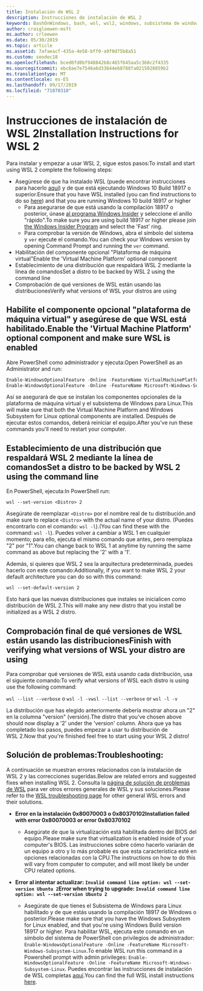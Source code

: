 ```yaml
---
title: Instalación de WSL 2
description: Instrucciones de instalación de WSL 2
keywords: BashOnWindows, bash, wsl, wsl2, windows, subsistema de windows para linux, subsistemawindows, ubuntu, debian, suse, windows 10, instalación
author: craigloewen-msft
ms.author: crloewen
ms.date: 05/30/2019
ms.topic: article
ms.assetid: 7afaeacf-435a-4e58-bff0-a9f0d75b8a51
ms.custom: seodec18
ms.openlocfilehash: bced0fd0bf948842b8c465f645aa5c368c2f4335
ms.sourcegitcommit: ebc6ae7e7546a6d33644e68788fa0215028859b2
ms.translationtype: MT
ms.contentlocale: es-ES
ms.lasthandoff: 09/17/2019
ms.locfileid: "71070310"
---
```

# <a name="installation-instructions-for-wsl-2"></a><span data-ttu-id="297b6-104">Instrucciones de instalación de WSL 2</span><span class="sxs-lookup"><span data-stu-id="297b6-104">Installation Instructions for WSL 2</span></span>

<span data-ttu-id="297b6-105">Para instalar y empezar a usar WSL 2, sigue estos pasos:</span><span class="sxs-lookup"><span data-stu-id="297b6-105">To install and start using WSL 2 complete the following steps:</span></span>

- <span data-ttu-id="297b6-106">Asegúrese de que ha instalado WSL (puede encontrar instrucciones para hacerlo [aquí](./install-win10.md)) y de que está ejecutando Windows 10 Build 18917 o superior.</span><span class="sxs-lookup"><span data-stu-id="297b6-106">Ensure that you have WSL installed (you can find instructions to do so [here](./install-win10.md)) and that you are running Windows 10 build 18917 or higher</span></span>
   - <span data-ttu-id="297b6-107">Para asegurarse de que está usando la compilación 18917 o posterior, únase [al programa Windows Insider](https://insider.windows.com/en-us/) y seleccione el anillo "rápido".</span><span class="sxs-lookup"><span data-stu-id="297b6-107">To make sure you are using build 18917 or higher please join [the Windows Insider Program](https://insider.windows.com/en-us/) and select the 'Fast' ring.</span></span> 
   - <span data-ttu-id="297b6-108">Para comprobar la versión de Windows, abra el símbolo del sistema y `ver` ejecute el comando.</span><span class="sxs-lookup"><span data-stu-id="297b6-108">You can check your Windows version by opening Command Prompt and running the `ver` command.</span></span>
- <span data-ttu-id="297b6-109">Habilitación del componente opcional "Plataforma de máquina virtual"</span><span class="sxs-lookup"><span data-stu-id="297b6-109">Enable the 'Virtual Machine Platform' optional component</span></span>
- <span data-ttu-id="297b6-110">Establecimiento de una distribución que respaldará WSL 2 mediante la línea de comandos</span><span class="sxs-lookup"><span data-stu-id="297b6-110">Set a distro to be backed by WSL 2 using the command line</span></span>
- <span data-ttu-id="297b6-111">Comprobación de qué versiones de WSL están usando las distribuciones</span><span class="sxs-lookup"><span data-stu-id="297b6-111">Verify what versions of WSL your distros are using</span></span>

## <a name="enable-the-virtual-machine-platform-optional-component-and-make-sure-wsl-is-enabled"></a><span data-ttu-id="297b6-112">Habilite el componente opcional "plataforma de máquina virtual" y asegúrese de que WSL está habilitado.</span><span class="sxs-lookup"><span data-stu-id="297b6-112">Enable the 'Virtual Machine Platform' optional component and make sure WSL is enabled</span></span>

<span data-ttu-id="297b6-113">Abre PowerShell como administrador y ejecuta:</span><span class="sxs-lookup"><span data-stu-id="297b6-113">Open PowerShell as an Administrator and run:</span></span>

```powershell
Enable-WindowsOptionalFeature -Online -FeatureName VirtualMachinePlatform
Enable-WindowsOptionalFeature -Online -FeatureName Microsoft-Windows-Subsystem-Linux
```

<span data-ttu-id="297b6-114">Así se asegurará de que se instalan los componentes opcionales de la plataforma de máquina virtual y el subsistema de Windows para Linux.</span><span class="sxs-lookup"><span data-stu-id="297b6-114">This will make sure that both the Virtual Machine Platform and Windows Subsystem for Linux optional components are installed.</span></span> <span data-ttu-id="297b6-115">Después de ejecutar estos comandos, deberá reiniciar el equipo.</span><span class="sxs-lookup"><span data-stu-id="297b6-115">After you've run these commands you'll need to restart your computer.</span></span> 

## <a name="set-a-distro-to-be-backed-by-wsl-2-using-the-command-line"></a><span data-ttu-id="297b6-116">Establecimiento de una distribución que respaldará WSL 2 mediante la línea de comandos</span><span class="sxs-lookup"><span data-stu-id="297b6-116">Set a distro to be backed by WSL 2 using the command line</span></span>

<span data-ttu-id="297b6-117">En PowerShell, ejecuta:</span><span class="sxs-lookup"><span data-stu-id="297b6-117">In PowerShell run:</span></span>

`wsl --set-version <Distro> 2`

<span data-ttu-id="297b6-118">Asegúrate de reemplazar `<Distro>` por el nombre real de tu distribución.</span><span class="sxs-lookup"><span data-stu-id="297b6-118">and make sure to replace `<Distro>` with the actual name of your distro.</span></span> <span data-ttu-id="297b6-119">(Puedes encontrarlo con el comando: `wsl -l`).</span><span class="sxs-lookup"><span data-stu-id="297b6-119">(You can find these with the command: `wsl -l`).</span></span> <span data-ttu-id="297b6-120">Puedes volver a cambiar a WSL 1 en cualquier momento; para ello, ejecuta el mismo comando que antes, pero reemplaza "2" por "1".</span><span class="sxs-lookup"><span data-stu-id="297b6-120">You can change back to WSL 1 at anytime by running the same command as above but replacing the '2' with a '1'.</span></span>

<span data-ttu-id="297b6-121">Además, si quieres que WSL 2 sea la arquitectura predeterminada, puedes hacerlo con este comando:</span><span class="sxs-lookup"><span data-stu-id="297b6-121">Additionally, if you want to make WSL 2 your default architecture you can do so with this command:</span></span>

`wsl --set-default-version 2`

<span data-ttu-id="297b6-122">Esto hará que las nuevas distribuciones que instales se inicialicen como distribución de WSL 2.</span><span class="sxs-lookup"><span data-stu-id="297b6-122">This will make any new distro that you install be initialized as a WSL 2 distro.</span></span>

## <a name="finish-with-verifying-what-versions-of-wsl-your-distro-are-using"></a><span data-ttu-id="297b6-123">Comprobación final de qué versiones de WSL están usando las distribuciones</span><span class="sxs-lookup"><span data-stu-id="297b6-123">Finish with verifying what versions of WSL your distro are using</span></span>

<span data-ttu-id="297b6-124">Para comprobar qué versiones de WSL está usando cada distribución, usa el siguiente comando:</span><span class="sxs-lookup"><span data-stu-id="297b6-124">To verify what versions of WSL each distro is using use the following command:</span></span>

<span data-ttu-id="297b6-125">`wsl --list --verbose` o `wsl -l -v`</span><span class="sxs-lookup"><span data-stu-id="297b6-125">`wsl --list --verbose` or `wsl -l -v`</span></span>

<span data-ttu-id="297b6-126">La distribución que has elegido anteriormente debería mostrar ahora un "2" en la columna "version" (versión).</span><span class="sxs-lookup"><span data-stu-id="297b6-126">The distro that you've chosen above should now display a '2' under the 'version' column.</span></span> <span data-ttu-id="297b6-127">Ahora que ya has completado los pasos, puedes empezar a usar tu distribución de WSL 2.</span><span class="sxs-lookup"><span data-stu-id="297b6-127">Now that you're finished feel free to start using your WSL 2 distro!</span></span> 

## <a name="troubleshooting"></a><span data-ttu-id="297b6-128">Solución de problemas:</span><span class="sxs-lookup"><span data-stu-id="297b6-128">Troubleshooting:</span></span> 

<span data-ttu-id="297b6-129">A continuación se muestran errores relacionados con la instalación de WSL 2 y las correcciones sugeridas.</span><span class="sxs-lookup"><span data-stu-id="297b6-129">Below are related errors and suggested fixes when installing WSL 2.</span></span> <span data-ttu-id="297b6-130">Consulta la [página de solución de problemas de WSL](troubleshooting.md) para ver otros errores generales de WSL y sus soluciones.</span><span class="sxs-lookup"><span data-stu-id="297b6-130">Please refer to the [WSL troubleshooting page](troubleshooting.md) for other general WSL errors and their solutions.</span></span>

* <span data-ttu-id="297b6-131">**Error en la instalación 0x80070003 o 0x80370102**</span><span class="sxs-lookup"><span data-stu-id="297b6-131">**Installation failed with error 0x80070003 or error 0x80370102**</span></span>
    * <span data-ttu-id="297b6-132">Asegúrate de que la virtualización está habilitada dentro del BIOS del equipo.</span><span class="sxs-lookup"><span data-stu-id="297b6-132">Please make sure that virtualization is enabled inside of your computer's BIOS.</span></span> <span data-ttu-id="297b6-133">Las instrucciones sobre cómo hacerlo variarán de un equipo a otro y lo más probable es que esta característica esté en opciones relacionadas con la CPU.</span><span class="sxs-lookup"><span data-stu-id="297b6-133">The instructions on how to do this will vary from computer to computer, and will most likely be under CPU related options.</span></span>
   
* <span data-ttu-id="297b6-134">**Error al intentar actualizar: `Invalid command line option: wsl --set-version Ubuntu 2`**</span><span class="sxs-lookup"><span data-stu-id="297b6-134">**Error when trying to upgrade: `Invalid command line option: wsl --set-version Ubuntu 2`**</span></span>
    * <span data-ttu-id="297b6-135">Asegúrate de que tienes el Subsistema de Windows para Linux habilitado y de que estás usando la compilación 18917 de Windows o posterior.</span><span class="sxs-lookup"><span data-stu-id="297b6-135">Please make sure that you have the Windows Subsystem for Linux enabled, and that you're using Windows Build version 18917 or higher.</span></span> <span data-ttu-id="297b6-136">Para habilitar WSL, ejecuta este comando en un símbolo del sistema de PowerShell con privilegios de administrador: `Enable-WindowsOptionalFeature -Online -FeatureName Microsoft-Windows-Subsystem-Linux`.</span><span class="sxs-lookup"><span data-stu-id="297b6-136">To enable WSL run this command in a Powershell prompt with admin privileges: `Enable-WindowsOptionalFeature -Online -FeatureName Microsoft-Windows-Subsystem-Linux`.</span></span> <span data-ttu-id="297b6-137">Puedes encontrar las instrucciones de instalación de WSL completas [aquí](./install-win10.md).</span><span class="sxs-lookup"><span data-stu-id="297b6-137">You can find the full WSL install instructions [here](./install-win10.md).</span></span>